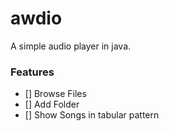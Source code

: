 # awdio
A simple audio player in java.


### Features

- [] Browse Files
- [] Add Folder
- [] Show Songs in tabular pattern
